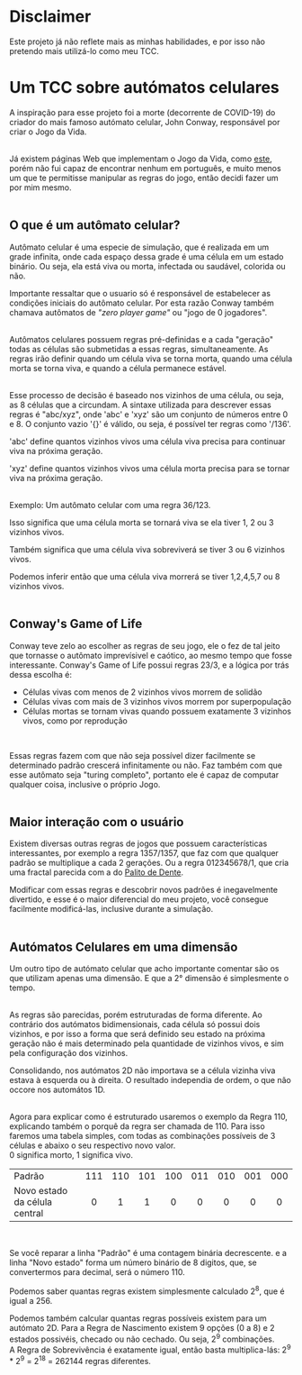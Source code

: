 # Disclaimer

Este projeto já não reflete mais as minhas habilidades, e por isso não pretendo mais utilizá-lo como meu TCC.

# Um TCC sobre autómatos celulares

A inspiração para esse projeto foi a morte (decorrente de COVID-19) do criador do mais famoso autómato celular, John Conway, responsável por criar o Jogo da Vida. <br><br>

Já existem páginas Web que implementam o Jogo da Vida, como [este](https://playgameoflife.com), porém não fui capaz de encontrar nenhum em português, e muito menos um que te permitisse manipular as regras do jogo, então decidi fazer um por mim mesmo.<br><br>

## O que é um autômato celular?

Autômato celular é uma especie de simulação, que é realizada em um grade infinita, onde cada espaço dessa grade é uma célula em um estado binário. Ou seja, ela está viva ou morta, infectada ou saudável, colorida ou não.<br>

Importante ressaltar que o usuario só é responsável de estabelecer as condições iniciais do autômato celular. Por esta razão Conway também chamava autômatos de _"zero player game"_ ou "jogo de 0 jogadores".<br><br>

Autômatos celulares possuem regras pré-definidas e a cada "geração" todas as células são submetidas a essas regras, simultaneamente. As regras irão definir quando um célula viva se torna morta, quando uma célula morta se torna viva, e quando a célula permanece estável. <br><br>

Esse processo de decisão é baseado nos vizinhos de uma célula, ou seja, as 8 células que a circundam. A sintaxe utilizada para descrever essas regras é "abc/xyz", onde 'abc' e 'xyz' são um conjunto de números entre 0 e 8. O conjunto vazio '{}' é válido, ou seja, é possível ter regras como '/136'.<br>

'abc' define quantos vizinhos vivos uma célula viva precisa para continuar viva na próxima geração.<br>

'xyz' define quantos vizinhos vivos uma célula morta precisa para se tornar viva na próxima geração.<br><br>

Exemplo: Um autômato celular com uma regra 36/123. <br>

Isso significa que uma célula morta se tornará viva se ela tiver 1, 2 ou 3 vizinhos vivos.<br>

Também significa que uma célula viva sobreviverá se tiver 3 ou 6 vizinhos vivos.<br>

Podemos inferir então que uma célula viva morrerá se tiver 1,2,4,5,7 ou 8 vizinhos vivos.<br><br>

## Conway's Game of Life

Conway teve zelo ao escolher as regras de seu jogo, ele o fez de tal jeito que tornasse o autômato imprevísivel e caótico, ao mesmo tempo que fosse interessante. Conway's Game of Life possui regras 23/3, e a lógica por trás dessa escolha é: <br>

<ul>
	<li>Células vivas com menos de 2 vizinhos vivos morrem de solidão</li>
	<li>Células vivas com mais de 3 vizinhos vivos morrem por superpopulação</li>
	<li>Células mortas se tornam vivas quando possuem exatamente 3 vizinhos vivos, como por reprodução  </li>
</ul>
<br>

Essas regras fazem com que não seja possível dizer facilmente se determinado padrão crescerá infinitamente ou não. Faz também com que esse autômato seja "turing completo", portanto ele é capaz de computar qualquer coisa, inclusive o próprio Jogo.<br><br>

## Maior interação com o usuário

Existem diversas outras regras de jogos que possuem características interessantes, por exemplo a regra 1357/1357, que faz com que qualquer padrão se multiplique a cada 2 gerações. Ou a regra 012345678/1, que cria uma fractal parecida com a do [Palito de Dente](https://en.wikipedia.org/wiki/Toothpick_sequence).<br>

Modificar com essas regras e descobrir novos padrões é inegavelmente divertido, e esse é o maior diferencial do meu projeto, você consegue facilmente modificá-las, inclusive durante a simulação.<br><br>

## Autómatos Celulares em uma dimensão

Um outro tipo de autómato celular que acho importante comentar são os que utilizam apenas uma dimensão. E que a 2° dimensão é simplesmente o tempo.<br><br>

As regras são parecidas, porém estruturadas de forma diferente. Ao contrário dos autómatos bidimensionais, cada célula só possui dois vizinhos, e por isso a forma que será definido seu estado na próxima geração não é mais determinado pela quantidade de vizinhos vivos, e sim pela configuração dos vizinhos. <br>

Consolidando, nos autómatos 2D não importava se a célula vizinha viva estava à esquerda ou à direita. O resultado independia de ordem, o que não occore nos automátos 1D.<br><br>

Agora para explicar como é estruturado usaremos o exemplo da Regra 110, explicando também o porquê da regra ser chamada de 110. Para isso faremos uma tabela simples, com todas as combinações possíveis de 3 células e abaixo o seu respectivo novo valor.
<br>
0 significa morto, 1 significa vivo.

|                               |     |     |     |     |     |     |     |     |
| ----------------------------- | :-: | :-: | :-: | :-: | :-: | :-: | :-: | :-: |
| Padrão                        | 111 | 110 | 101 | 100 | 011 | 010 | 001 | 000 |
| Novo estado da célula central |  0  |  1  |  1  |  0  |  0  |  0  |  0  |  0  |

<br>

Se você reparar a linha "Padrão" é uma contagem binária decrescente. e a linha "Novo estado" forma um número binário de 8 digitos, que, se convertermos para decimal, será o número 110.<br>

Podemos saber quantas regras existem simplesmente calculado 2<sup>8</sup>, que é igual a 256.<br>

Podemos também calcular quantas regras possíveis existem para um autómato 2D. Para a Regra de Nascimento existem 9 opções (0 a 8) e 2 estados possivéis, checado ou não cechado. Ou seja, 2<sup>9</sup> combinações. <br>
A Regra de Sobrevivência é exatamente igual, então basta multiplica-lás: 2<sup>9</sup> \* 2<sup>9</sup> = 2<sup>18</sup> = 262144 regras diferentes.
